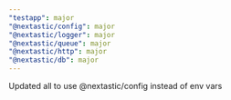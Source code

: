 ```yaml
---
"testapp": major
"@nextastic/config": major
"@nextastic/logger": major
"@nextastic/queue": major
"@nextastic/http": major
"@nextastic/db": major
---
```


Updated all to use @nextastic/config instead of env vars
